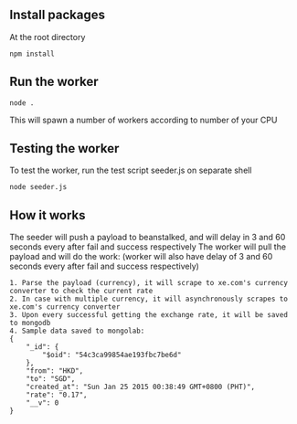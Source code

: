 ## Install packages

At the root directory

    npm install

## Run the worker

    node .

This will spawn a number of workers according to number of your CPU

## Testing the worker

To test the worker, run the test script seeder.js on separate shell

    node seeder.js

## How it works

The seeder will push a payload to beanstalked, and will delay in 3 and 60 seconds every after fail and success respectively
The worker will pull the payload and will do the work: (worker will also have delay of 3 and 60 seconds every after fail and success respectively)
    
    1. Parse the payload (currency), it will scrape to xe.com's currency converter to check the current rate
    2. In case with multiple currency, it will asynchronously scrapes to xe.com's currency converter
    3. Upon every successful getting the exchange rate, it will be saved to mongodb
    4. Sample data saved to mongolab:
    {
        "_id": {
            "$oid": "54c3ca99854ae193fbc7be6d"
        },
        "from": "HKD",
        "to": "SGD",
        "created_at": "Sun Jan 25 2015 00:38:49 GMT+0800 (PHT)",
        "rate": "0.17",
        "__v": 0
    }


